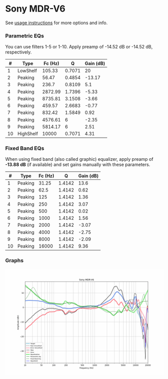# Sony MDR-V6
See [usage instructions](https://github.com/jaakkopasanen/AutoEq#usage) for more options and info.

### Parametric EQs
You can use filters 1-5 or 1-10. Apply preamp of -14.52 dB or -14.52 dB, respectively.

|   # | Type      |   Fc (Hz) |      Q |   Gain (dB) |
|-----|-----------|-----------|--------|-------------|
|   1 | LowShelf  |    105.33 | 0.7071 |       20    |
|   2 | Peaking   |     56.47 | 0.4854 |      -13.17 |
|   3 | Peaking   |    236.7  | 0.8109 |        5.1  |
|   4 | Peaking   |   2872.99 | 1.7396 |       -5.33 |
|   5 | Peaking   |   8735.81 | 3.1508 |       -3.66 |
|   6 | Peaking   |    459.57 | 2.6683 |       -0.77 |
|   7 | Peaking   |    832.42 | 1.5849 |        0.92 |
|   8 | Peaking   |   4576.61 | 6      |       -2.35 |
|   9 | Peaking   |   5814.17 | 6      |        2.51 |
|  10 | HighShelf |  10000    | 0.7071 |        4.31 |

### Fixed Band EQs
When using fixed band (also called graphic) equalizer, apply preamp of **-13.88 dB** (if available) and set gains manually with these parameters.

|   # | Type    |   Fc (Hz) |      Q |   Gain (dB) |
|-----|---------|-----------|--------|-------------|
|   1 | Peaking |     31.25 | 1.4142 |       13.6  |
|   2 | Peaking |     62.5  | 1.4142 |        0.62 |
|   3 | Peaking |    125    | 1.4142 |        1.36 |
|   4 | Peaking |    250    | 1.4142 |        3.07 |
|   5 | Peaking |    500    | 1.4142 |        0.02 |
|   6 | Peaking |   1000    | 1.4142 |        1.56 |
|   7 | Peaking |   2000    | 1.4142 |       -3.07 |
|   8 | Peaking |   4000    | 1.4142 |       -2.75 |
|   9 | Peaking |   8000    | 1.4142 |       -2.09 |
|  10 | Peaking |  16000    | 1.4142 |        9.36 |

### Graphs
![](./Sony%20MDR-V6.png)
